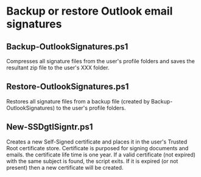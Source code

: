 # Backup or restore Outlook email signatures

## Backup-OutlookSignatures.ps1
Compresses all signature files from the user's profile folders and saves the resultant zip file to the user's XXX folder.

## Restore-OutlookSignatures.ps1
Restores all signature files from a backup file (created by Backup-OutlookSignatures) to the user's profile folders.

## New-SSDgtlSigntr.ps1
Creates a new Self-Signed certificate and places it in the user's Trusted Root certificate store. Certificate is purposed for signing documents and emails. the certificate life time is one year. If a valid certificate (not expired) with the same subject is found, the script exits. If it is expired (or not present) then a new certificate will be created.
